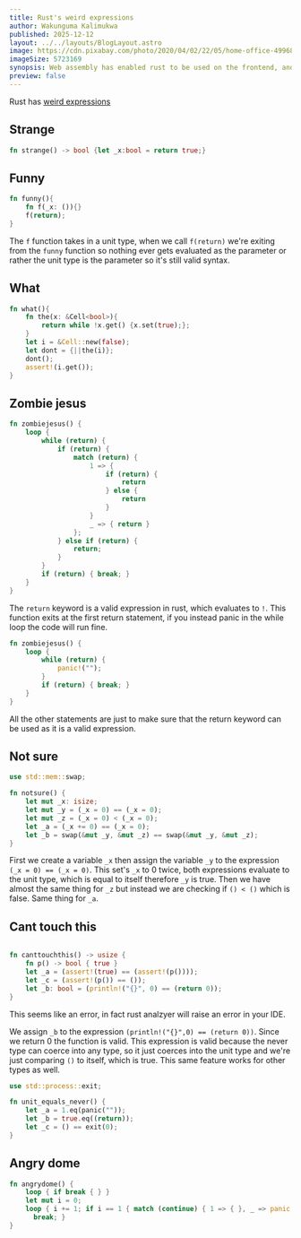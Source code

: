 ```yaml
---
title: Rust's weird expressions
author: Wakunguma Kalimukwa
published: 2025-12-12
layout: ../../layouts/BlogLayout.astro
image: https://cdn.pixabay.com/photo/2020/04/02/22/05/home-office-4996834_1280.jpg
imageSize: 5723169
synopsis: Web assembly has enabled rust to be used on the frontend, and it has come a long way since
preview: false
---
```


Rust has [weird expressions](https://github.com/rust-lang/rust/blob/master/tests/ui/weird-exprs.rs)
## Strange

```rust
fn strange() -> bool {let _x:bool = return true;}
```

## Funny

```rust
fn funny(){
	fn f(_x: ()){}
	f(return);
}
```

The `f` function takes in a unit type, when we call `f(return)` we're exiting from the `funny` function so nothing ever gets evaluated as the parameter or rather the unit type is the parameter so it's still valid syntax.

## What

```rust
fn what(){
	fn the(x: &Cell<bool>){
		return while !x.get() {x.set(true);};
	}
	let i = &Cell::new(false);
	let dont = {||the(i)};
	dont();
	assert!(i.get());
}
```

## Zombie jesus

```rust
fn zombiejesus() {  
    loop {  
        while (return) {  
            if (return) {  
                match (return) {  
                    1 => {  
                        if (return) {  
                            return  
                        } else {  
                            return  
                        }  
                    }                    
                    _ => { return }  
                };  
            } else if (return) {  
                return;  
            }  
        }        
        if (return) { break; }  
    }
}
```

The `return` keyword is a valid expression in rust, which evaluates to `!`.  This function exits at the first return statement, if you instead panic in the while loop the code will run fine.

```rust
fn zombiejesus() {  
    loop {  
        while (return) {  
            panic!("");  
        }        
        if (return) { break; }  
    }
}
```

All the other statements are just to make sure that the return keyword can be used as it is a valid expression.

## Not sure

```rust
use std::mem::swap;

fn notsure() {
    let mut _x: isize;
    let mut _y = (_x = 0) == (_x = 0);
    let mut _z = (_x = 0) < (_x = 0);
    let _a = (_x += 0) == (_x = 0);
    let _b = swap(&mut _y, &mut _z) == swap(&mut _y, &mut _z);
}
```

First we create a variable `_x` then assign the variable `_y` to the expression `(_x = 0) == (_x = 0)`. This set's `_x` to 0 twice, both expressions evaluate to the unit type, which is equal to itself therefore `_y` is true. Then we have almost the same thing for `_z` but instead we are checking if `() < ()` which is false. Same thing for `_a`. 

## Cant touch this

```rust

fn canttouchthis() -> usize {
    fn p() -> bool { true }
    let _a = (assert!(true) == (assert!(p())));
    let _c = (assert!(p()) == ());
    let _b: bool = (println!("{}", 0) == (return 0));
}
```

This seems like an error, in fact rust analzyer will raise an error in your IDE.

We assign `_b` to the expression `(println!("{}",0) == (return 0))`. Since we return 0 the function is valid. This expression is valid because the never type can coerce into any type, so it just coerces into the unit type and we're just comparing `()` to itself, which is true. This same feature works for other types as well.

```rust
use std::process::exit;

fn unit_equals_never() {
	let _a = 1.eq(panic(""));
	let _b = true.eq((return));
	let _c = () == exit(0);
}
```

## Angry dome

```rust
fn angrydome() {
    loop { if break { } }
    let mut i = 0;
    loop { i += 1; if i == 1 { match (continue) { 1 => { }, _ => panic!("wat") } }
      break; }
}
```